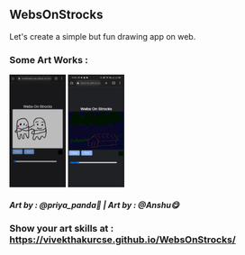 <h2>WebsOnStrocks</h2>
Let's create a simple but fun drawing app on web.

<h3>Some Art Works : </h3>
 <p align="left">
    <img width="100x" height="200px"  src="https://raw.githubusercontent.com/vivekthakurcse/WebsOnStrocks/main/Art%20Works/IMG-20230213-WA0003.jpg">
    <img width="100px" height="200px" src="https://raw.githubusercontent.com/vivekthakurcse/WebsOnStrocks/main/Art%20Works/IMG-20230213-WA0004.jpg"> 
 </p>
<h5> Art by : @priya_panda🐼  |   Art by : @Anshu😋 </h5>

<h3>Show your art skills at : <a href="https://vivekthakurcse.github.io/WebsOnStrocks/">https://vivekthakurcse.github.io/WebsOnStrocks/</h3>
